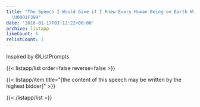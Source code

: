 ```yaml
---
title: "The Speech I Would Give if I Knew Every Human Being on Earth Was Listening
  \U0001F399"
date: '2016-01-17T03:12:22+00:00'
archive: listapp
likeCount: 6
relistCount: 1
---
```


Inspired by @ListPrompts

<!--more-->

{{< listapp/list order=false reverse=false >}}

   {{< listapp/item title="[the content of this speech may be written by the highest bidder]" >}}

{{< /listapp/list >}}
